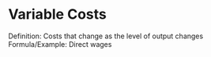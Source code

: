 # Variable Costs

Definition: Costs that change as the level of output changes
Formula/Example: Direct wages